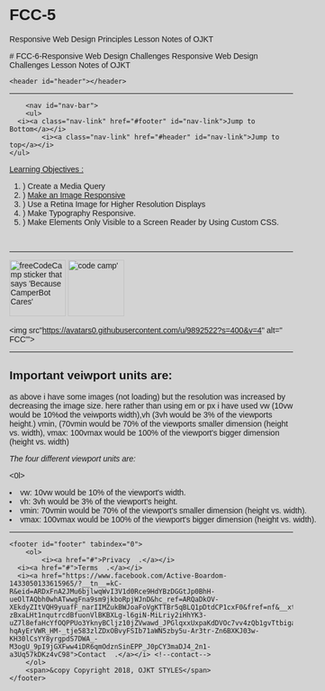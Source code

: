 # FCC-5
Responsive Web Design Principles Lesson Notes of OJKT
<style>
  #page-wrapper {
  position: relative;
}

body, html {
  font-family: "Khand", sans-serif;
  background: lightgrey;
}

/*toolbar&title*/
#head {
  position: fixed;
	@media (max-height: 800px) {
		h1{ font-size: 20px}
  }
}
#title {
	position: fixed;
	padding-left: 40px;
	padding-right: 50px;
	padding-bottom: 75px;
	padding-top: 10px;
	color: white;
	background: repeating-linear-gradient(180deg, black 0px, darkgray 40px, black 80px);
  font-size: 30px;
  margin-top: 20px;
	margin-left: 1400px;
	margin-right: 0px;
	border: solid black 4px;
	border-radius: 15px;
  font-family: font-family: 'Lobster Two', cursive;
	text-align: center;
	text-transform: uppercase;
	@media (max-height: 800px) {
	h1{ font-size: 20px}
}	
/*toolbar&title*/

/*footer*/
footer {
  margin-top: 15px;
	margin-bottom: 0px;
	margin-left: 1400px;
	padding-left: 13px;
	margin-right: 15px;
  background-color: #C0C0C0;
	border: 4px solid black;
 	border-radius: 10px;
	color: darkgrey;
	}
}
span {
    margin-right: 10px;
    display: flex;
    justify-content: flex-end;
    font-size: 0.9em;
    color: #444;
}
/*footer*/

/*navlinks*/
  ul {
		position: fixed;
		padding-left: 5px;
		padding-right: 0px;
		padding-bottom: 5px;
		padding-top: 10px;
		font-color: black;
		margin-top: 125px;
		margin-left: 1525px;
		font-family: font-family: 'Lobster Two', cursive;
		font-size: 25px;
		text-transform: none;
}
#nav-link {
			padding-left: 20px;
			padding-right: 20px;
			color: white;
    }
/*navlinks*/

img { height: 100px; width: 100px; }

  h2{
      width: 80vw;
  }
  p {
      width: 75vimn;
  }
  li {
      width: 100vmax;
  }
</style>
<div id="page-wrapper">
<link href="https://fonts.googleapis.com/css?family=Khand:500" rel="stylesheet">
<link href="https://fonts.googleapis.com/css?family=Lobster+Two" rel="stylesheet">
# FCC-6-Responsive Web Design Challenges
Responsive Web Design Challenges Lesson Notes of OJKT
<!DOCTYPE: html>
<html>
	
	<header id="header"></header>
<head>
		<h1 id=title><u>Introduction to <br> Responsive Web Design Challenges</u></h1>
		<hr>
		
		<nav id="nav-bar">
		<ul>
      <i><a class="nav-link" href="#footer" id="nav-link">Jump to Bottom</a></i>
			<i><a class="nav-link" href="#header" id="nav-link">Jump to top</a></i>
    </ul>
  </nav>
</head>
	
<div>
	<p><u>Learning Objectives :</u><p>
    <ol>
<li>) Create a Media Query</li>
			<li>) <a class="nav-link" href="#images">Make an Image Responsive</a></li>
<li>) Use a Retina Image for Higher Resolution Displays</li>
<li>) Make Typography Responsive.</li>
<li>) Make Elements Only Visible to a Screen Reader by Using Custom CSS.</a></li>
   </ol>
  </div>
	
<br>
<hr>
<img src="https://s3.amazonaws.com/freecodecamp/FCCStickers-CamperBot200x200.jpg" alt="freeCodeCamp sticker that says 'Because CamperBot Cares'" id="images">
	
<img src="https://www.google.co.uk/url?sa=i&source=images&cd=&cad=rja&uact=8&ved=2ahUKEwjJma3ijN7eAhUB0BoKHTUnD2UQjRx6BAgBEAU&url=https%3A%2F%2Fwww.codeclub.org.uk%2F&psig=AOvVaw0qWwjUy5377QIVDQtSlgwX&ust=1542635912823623" alt="code camp'">
	
<img src"https://avatars0.githubusercontent.com/u/9892522?s=400&v=4" alt=" FCC'">
	<hr>
<h2>Important veiwport units are:</h2>
<p>as above i have some images (not loading) but the resolution was increased by decreasing the image size. here rather than using em or px i have used vw (10vw would be 10%od the veiwports width),vh (3vh would be 3% of the viewports height.) vmin, (70vmin would be 70% of the viewports smaller dimension (height vs. width), vmax: 100vmax would be 100% of the viewport's bigger dimension (height vs. width)</p>

<i>The four different viewport units are:</i>

<0l>
    <li>vw: 10vw would be 10% of the viewport's width.</li>
    <li>vh: 3vh would be 3% of the viewport's height.</li>
    <li>vmin: 70vmin would be 70% of the viewport's smaller dimension (height vs. width).</li>
    <li>vmax: 100vmax would be 100% of the viewport's bigger dimension (height vs. width).</li>
</ol>
<hr>
	
	<footer id="footer" tabindex="0">
		<ol>
			<i><a href="#">Privacy  .</a></i>
      <i><a href="#">Terms  .</a></i>
      <i><a href="https://www.facebook.com/Active-Boardom-1433050133615965/?__tn__=kC-R&eid=ARDxFnA2JMu6bjlwqWvI3V1d0Rce9HdYBzDGGtJp0BhH-ueOlTAQbh0whATwwgFna9sm9jkboRpjWJnD&hc_ref=ARQaDkOV-XEkdyZItVQH9yuafF_narIIMZukBWJoaFoVgKTTBr5qBLQ1pDtdCP1cxF0&fref=nf&__xts__[0]=68.ARDYkTx9CsRT4OGTCvkO4FfhIcApAmkjQ-zBxaLHt1nqutrcdBfuonVlBKBXLg-l6giN-MiLriy2iHhYK3-uZ7l8efaHcYfOQPPUo3YknyBCljz10jZVwawd_JPGlqxxUxpaKdDVOc7vv4zQb1gvTtbiga9MLXcGfadpQU6YN_ZFZFBORq0wTJ2gjwQWf-hqAyErVWR_HM-_tje583zlZDxOBvyFSIb71aWN5zby5u-Ar3tr-Zn6BXKJ03w-KH30lCsYY8yrgpdS7DWA_-M3ogU_9pI9jGXFww4iDR6qmOdznSinEPP_J0pCY3maDJ4_2n1-a3Uq57kDKz4vC98">Contact  .</a></i> <!--contact-->
		</ol>
	    <span>&copy Copyright 2018, OJKT STYLES</span>
	</footer>
</div>

